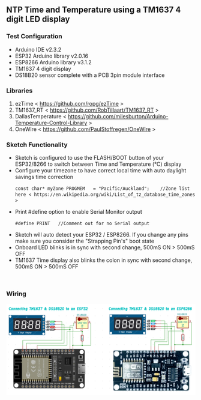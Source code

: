 ## NTP Time and Temperature using a TM1637 4 digit LED display
### Test Configuration
* Arduino IDE v2.3.2
* ESP32 Arduino library v2.0.16
* ESP8266 Arduino library v3.1.2
* TM1637 4 digit display
* DS18B20 sensor complete with a PCB 3pin module interface

### Libraries
1. ezTime < https://github.com/ropg/ezTime >
2. TM1637_RT < https://github.com/RobTillaart/TM1637_RT >
3. DallasTemperature < https://github.com/milesburton/Arduino-Temperature-Control-Library >
4. OneWire < https://github.com/PaulStoffregen/OneWire >

### Sketch Functionality
* Sketch is configured to use the FLASH/BOOT button of your ESP32/8266 to switch between Time and Temperature (℃) display
* Configure your timezone to have correct local time with auto daylight savings time correction
  ```
  const char* myZone PROGMEM   = "Pacific/Auckland";    //Zone list here < https://en.wikipedia.org/wiki/List_of_tz_database_time_zones >
  ```
* Print #define option to enable Serial Monitor output
  ```
  #define PRINT   //Comment out for no Serial output
  ```
* Sketch will auto detect your ESP32 / ESP8266. If you change any pins make sure you consider the "Strapping Pin's" boot state
* Onboard LED blinks is in sync with second change, 500mS ON > 500mS OFF
* TM1637 Time display also blinks the colon in sync with second change, 500mS ON > 500mS OFF

<br>

### Wiring
![Wiring for ESp32 and ESP8266](https://github.com/macca448/TM1637_DS18B20/blob/main/TM1637_and_DS18B20/assets/esp_tm1637_ds18b20.png)

